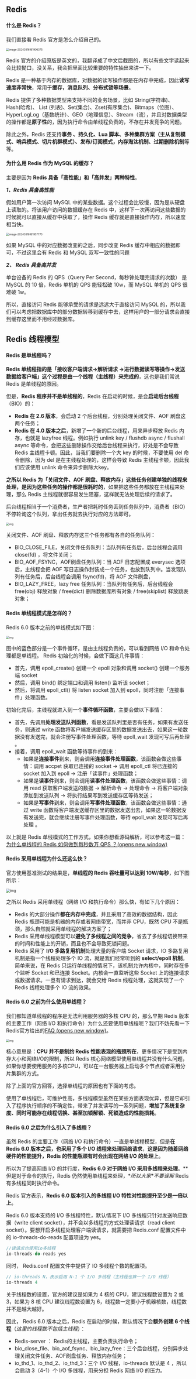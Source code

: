 ## Redis

#### **什么是 Redis？**

我们直接看 Redis 官方是怎么介绍自己的。

<img src="https://palepics.oss-cn-guangzhou.aliyuncs.com/img/image-20240316161906375.png" alt="image-20240316161906375" style="zoom: 50%;" />



Redis 官方的介绍原版是英文的，我翻译成了中文后截图的，所以有些文字读起来会比较拗口，没关系，我会把里面比较重要的特性抽出来讲一下。

Redis 是一种基于内存的数据库，对数据的读写操作都是在内存中完成，因此**读写速度非常快**，常用于**缓存，消息队列、分布式锁等场景**。

Redis 提供了多种数据类型来支持不同的业务场景，比如 String(字符串)、Hash(哈希)、 List (列表)、Set(集合)、Zset(有序集合)、Bitmaps（位图）、HyperLogLog（基数统计）、GEO（地理信息）、Stream（流），并且对数据类型的操作都是**原子性**的，因为执行命令由单线程负责的，不存在并发竞争的问题。

除此之外，Redis 还支持**事务 、持久化、Lua 脚本、多种集群方案（主从复制模式、哨兵模式、切片机群模式）、发布/订阅模式，内存淘汰机制、过期删除机制**等等。



#### **为什么用 Redis 作为 MySQL 的缓存？**

主要是因为 **Redis 具备「高性能」和「高并发」两种特性**。

***1、Redis 具备高性能***

假如用户第一次访问 MySQL 中的某些数据。这个过程会比较慢，因为是从硬盘上读取的。将该用户访问的数据缓存在 Redis 中，这样下一次再访问这些数据的时候就可以直接从缓存中获取了，操作 Redis 缓存就是直接操作内存，所以速度相当快。

<img src="https://palepics.oss-cn-guangzhou.aliyuncs.com/img/image-20240316161957770.png" alt="image-20240316161957770" style="zoom:50%;" />

如果 MySQL 中的对应数据改变的之后，同步改变 Redis 缓存中相应的数据即可，不过这里会有 Redis 和 MySQL 双写一致性的问题

***2、 Redis 具备高并发***

单台设备的 Redis 的 QPS（Query Per Second，每秒钟处理完请求的次数） 是 MySQL 的 10 倍，Redis 单机的 QPS 能轻松破 10w，而 MySQL 单机的 QPS 很难破 1w。

所以，直接访问 Redis 能够承受的请求是远远大于直接访问 MySQL 的，所以我们可以考虑把数据库中的部分数据转移到缓存中去，这样用户的一部分请求会直接到缓存这里而不用经过数据库。





## Redis 线程模型

#### **Redis 是单线程吗？**

**Redis 单线程指的是「接收客户端请求->解析请求 ->进行数据读写等操作->发送数据给客户端」这个过程是由一个线程（主线程）来完成的**，这也是我们常说 Redis 是单线程的原因。

但是，**Redis 程序并不是单线程的**，Redis 在启动的时候，是会**启动后台线程**（BIO）的：

- **Redis 在 2.6 版本**，会启动 2 个后台线程，分别处理关闭文件、AOF 刷盘这两个任务；
- **Redis 在 4.0 版本之后**，新增了一个新的后台线程，用来异步释放 Redis 内存，也就是 lazyfree 线程。例如执行 unlink key / flushdb async / flushall async 等命令，会把这些删除操作交给后台线程来执行，好处是不会导致 Redis 主线程卡顿。因此，当我们要删除一个大 key 的时候，不要使用 del 命令删除，因为 del 是在主线程处理的，这样会导致 Redis 主线程卡顿，因此我们应该使用 unlink 命令来异步删除大key。

**之所以 Redis 为「关闭文件、AOF 刷盘、释放内存」这些任务创建单独的线程来处理，是因为这些任务的操作都是很耗时的**，如果把这些任务都放在主线程来处理，那么 Redis 主线程就很容易发生阻塞，这样就无法处理后续的请求了。

后台线程相当于一个消费者，生产者把耗时任务丢到任务队列中，消费者（BIO）不停轮询这个队列，拿出任务就去执行对应的方法即可。

<img src="https://cdn.xiaolincoding.com/gh/xiaolincoder/redis/%E5%85%AB%E8%82%A1%E6%96%87/%E5%90%8E%E5%8F%B0%E7%BA%BF%E7%A8%8B.jpg" alt="img" style="zoom: 50%;" />

关闭文件、AOF 刷盘、释放内存这三个任务都有各自的任务队列：

- BIO_CLOSE_FILE，关闭文件任务队列：当队列有任务后，后台线程会调用 close(fd) ，将文件关闭；
- BIO_AOF_FSYNC，AOF刷盘任务队列：当 AOF 日志配置成 everysec 选项后，主线程会把 AOF 写日志操作封装成一个任务，也放到队列中。当发现队列有任务后，后台线程会调用 fsync(fd)，将 AOF 文件刷盘，
- BIO_LAZY_FREE，lazy free 任务队列：当队列有任务后，后台线程会 free(obj) 释放对象 / free(dict) 删除数据库所有对象 / free(skiplist) 释放跳表对象；

#### **Redis 单线程模式是怎样的？**

Redis 6.0 版本之前的单线模式如下图：

<img src="https://cdn.xiaolincoding.com/gh/xiaolincoder/redis/%E5%85%AB%E8%82%A1%E6%96%87/redis%E5%8D%95%E7%BA%BF%E7%A8%8B%E6%A8%A1%E5%9E%8B.drawio.png" alt="img" style="zoom:50%;" />

图中的蓝色部分是一个事件循环，是由主线程负责的，可以看到网络 I/O 和命令处理都是单线程。 Redis 初始化的时候，会做下面这几件事情：

- 首先，调用 epoll_create() 创建一个 epoll 对象和调用 socket() 创建一个服务端 socket
- 然后，调用 bind() 绑定端口和调用 listen() 监听该 socket；
- 然后，将调用 epoll_ctl() 将 listen socket 加入到 epoll，同时注册「连接事件」处理函数。

初始化完后，主线程就进入到一个**事件循环函数**，主要会做以下事情：

- 首先，先调用**处理发送队列函数**，看是发送队列里是否有任务，如果有发送任务，则通过 write 函数将客户端发送缓存区里的数据发送出去，如果这一轮数据没有发送完，就会注册写事件处理函数，等待 epoll_wait 发现可写后再处理 。
- 接着，调用 epoll_wait 函数等待事件的到来：
  - 如果是**连接事件**到来，则会调用**连接事件处理函数**，该函数会做这些事情：调用 accpet 获取已连接的 socket -> 调用 epoll_ctl 将已连接的 socket 加入到 epoll -> 注册「读事件」处理函数；
  - 如果是**读事件**到来，则会调用**读事件处理函数**，该函数会做这些事情：调用 read 获取客户端发送的数据 -> 解析命令 -> 处理命令 -> 将客户端对象添加到发送队列 -> 将执行结果写到发送缓存区等待发送；
  - 如果是**写事件**到来，则会调用**写事件处理函数**，该函数会做这些事情：通过 write 函数将客户端发送缓存区里的数据发送出去，如果这一轮数据没有发送完，就会继续注册写事件处理函数，等待 epoll_wait 发现可写后再处理 。

以上就是 Redis 单线模式的工作方式，如果你想看源码解析，可以参考这一篇：[为什么单线程的 Redis 如何做到每秒数万 QPS ？(opens new window)](https://mp.weixin.qq.com/s/oeOfsgF-9IOoT5eQt5ieyw)

#### **Redis 采用单线程为什么还这么快？**

官方使用基准测试的结果是，**单线程的 Redis 吞吐量可以达到 10W/每秒**，如下图所示：

<img src="https://cdn.xiaolincoding.com/gh/xiaolincoder/redis/%E5%85%AB%E8%82%A1%E6%96%87/%E6%80%A7%E8%83%BD.png" alt="img" style="zoom: 67%;" />

之所以 Redis 采用单线程（网络 I/O 和执行命令）那么快，有如下几个原因：

- Redis 的大部分操作**都在内存中完成**，并且采用了高效的数据结构，因此 Redis 瓶颈可能是机器的内存或者网络带宽，而并非 CPU，既然 CPU 不是瓶颈，那么自然就采用单线程的解决方案了；
- Redis 采用单线程模型可以**避免了多线程之间的竞争**，省去了多线程切换带来的时间和性能上的开销，而且也不会导致死锁问题。
- Redis 采用了 **I/O 多路复用机制**处理大量的客户端 Socket 请求，IO 多路复用机制是指一个线程处理多个 IO 流，就是我们经常听到的 **select/epoll 机制**。简单来说，在 Redis 只运行单线程的情况下，该机制允许内核中，同时存在多个监听 Socket 和已连接 Socket。内核会一直监听这些 Socket 上的连接请求或数据请求。一旦有请求到达，就会交给 Redis 线程处理，这就实现了一个 Redis 线程处理多个 IO 流的效果。

#### **Redis 6.0 之前为什么使用单线程？**

我们都知道单线程的程序是无法利用服务器的多核 CPU 的，那么早期 Redis 版本的主要工作（网络 I/O 和执行命令）为什么还要使用单线程呢？我们不妨先看一下Redis官方给出的[FAQ (opens new window)](https://link.juejin.cn/?target=https%3A%2F%2Fredis.io%2Ftopics%2Ffaq)。

<img src="https://cdn.xiaolincoding.com/gh/xiaolincoder/redis/%E5%85%AB%E8%82%A1%E6%96%87/redis%E5%AE%98%E6%96%B9%E5%8D%95%E7%BA%BF%E7%A8%8B%E5%9B%9E%E7%AD%94.png" alt="img" style="zoom:50%;" />

核心意思是：**CPU 并不是制约 Redis 性能表现的瓶颈所在**，更多情况下是受到内存大小和网络I/O的限制，所以 Redis 核心网络模型使用单线程并没有什么问题，如果你想要使用服务的多核CPU，可以在一台服务器上启动多个节点或者采用分片集群的方式。

除了上面的官方回答，选择单线程的原因也有下面的考虑。

使用了单线程后，可维护性高，多线程模型虽然在某些方面表现优异，但是它却引入了程序执行顺序的不确定性，带来了并发读写的一系列问题，**增加了系统复杂度、同时可能存在线程切换、甚至加锁解锁、死锁造成的性能损耗**。

#### **Redis 6.0 之后为什么引入了多线程？**

虽然 Redis 的主要工作（网络 I/O 和执行命令）一直是单线程模型，但是**在 Redis 6.0 版本之后，也采用了多个 I/O 线程来处理网络请求**，**这是因为随着网络硬件的性能提升，Redis 的性能瓶颈有时会出现在网络 I/O 的处理上**。

所以为了提高网络 I/O 的并行度，**Redis 6.0 对于网络 I/O 采用多线程来处理**。**但是对于命令的执行，Redis 仍然使用单线程来处理，\**所以大家\**不要误解** Redis 有多线程同时执行命令。

Redis 官方表示，**Redis 6.0 版本引入的多线程 I/O 特性对性能提升至少是一倍以上**。

Redis 6.0 版本支持的 I/O 多线程特性，默认情况下 I/O 多线程只针对发送响应数据（write client socket），并不会以多线程的方式处理读请求（read client socket）。要想开启多线程处理客户端读请求，就需要把 Redis.conf 配置文件中的 io-threads-do-reads 配置项设为 yes。

```c
//读请求也使用io多线程
io-threads-do-reads yes 
```

同时， Redis.conf 配置文件中提供了 IO 多线程个数的配置项。

```c
// io-threads N，表示启用 N-1 个 I/O 多线程（主线程也算一个 I/O 线程）
io-threads 4 
```

关于线程数的设置，官方的建议是如果为 4 核的 CPU，建议线程数设置为 2 或 3，如果为 8 核 CPU 建议线程数设置为 6，线程数一定要小于机器核数，线程数并不是越大越好。

因此， Redis 6.0 版本之后，Redis 在启动的时候，默认情况下会**额外创建 6 个线程**（*这里的线程数不包括主线程*）：

- Redis-server ： Redis的主线程，主要负责执行命令；
- bio_close_file、bio_aof_fsync、bio_lazy_free：三个后台线程，分别异步处理关闭文件任务、AOF刷盘任务、释放内存任务；
- io_thd_1、io_thd_2、io_thd_3：三个 I/O 线程，io-threads 默认是 4 ，所以会启动 3（4-1）个 I/O 多线程，用来分担 Redis 网络 I/O 的压力。



